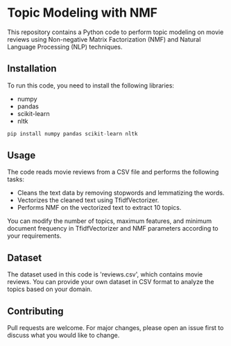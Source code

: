 # Topic Modeling with NMF

This repository contains a Python code to perform topic modeling on movie reviews using Non-negative Matrix Factorization (NMF) and Natural Language Processing (NLP) techniques.

## Installation

To run this code, you need to install the following libraries:
- numpy
- pandas
- scikit-learn
- nltk

```python
pip install numpy pandas scikit-learn nltk
```

## Usage

The code reads movie reviews from a CSV file and performs the following tasks:
- Cleans the text data by removing stopwords and lemmatizing the words.
- Vectorizes the cleaned text using TfidfVectorizer.
- Performs NMF on the vectorized text to extract 10 topics.

You can modify the number of topics, maximum features, and minimum document frequency in TfidfVectorizer and NMF parameters according to your requirements.

## Dataset

The dataset used in this code is 'reviews.csv', which contains movie reviews. You can provide your own dataset in CSV format to analyze the topics based on your domain.

## Contributing

Pull requests are welcome. For major changes, please open an issue first to discuss what you would like to change.

